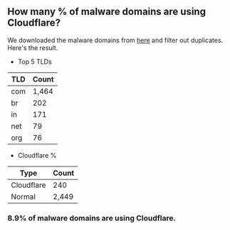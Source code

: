 ## How many % of malware domains are using Cloudflare?


We downloaded the malware domains from [here](https://urlhaus.abuse.ch) and filter out duplicates.
Here's the result.


[//]: # (start replacement)


- Top 5 TLDs

| TLD | Count |
| --- | --- |
| com | 1,464 |
| br | 202 |
| in | 171 |
| net | 79 |
| org | 76 |


- Cloudflare %

| Type | Count |
| --- | --- |
| Cloudflare | 240 |
| Normal | 2,449 |


### 8.9% of malware domains are using Cloudflare.